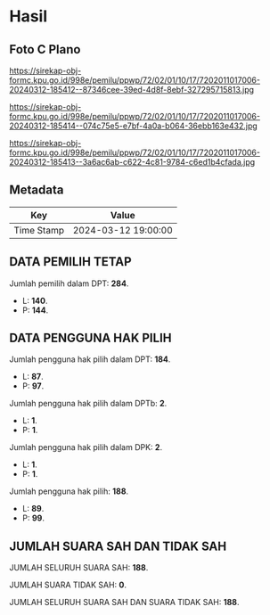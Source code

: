 # Hasil

## Foto C Plano

https://sirekap-obj-formc.kpu.go.id/998e/pemilu/ppwp/72/02/01/10/17/7202011017006-20240312-185412--87346cee-39ed-4d8f-8ebf-327295715813.jpg

https://sirekap-obj-formc.kpu.go.id/998e/pemilu/ppwp/72/02/01/10/17/7202011017006-20240312-185414--074c75e5-e7bf-4a0a-b064-36ebb163e432.jpg

https://sirekap-obj-formc.kpu.go.id/998e/pemilu/ppwp/72/02/01/10/17/7202011017006-20240312-185413--3a6ac6ab-c622-4c81-9784-c6ed1b4cfada.jpg


## Metadata

| Key        | Value               |
| ---------- | ------------------- |
| Time Stamp | 2024-03-12 19:00:00 |


## DATA PEMILIH TETAP

Jumlah pemilih dalam DPT: **284**.
 * L: **140**.
 * P: **144**.

## DATA PENGGUNA HAK PILIH

Jumlah pengguna hak pilih dalam DPT: **184**.
 * L: **87**.
 * P: **97**.

Jumlah pengguna hak pilih dalam DPTb: **2**.
 * L: **1**.
 * P: **1**.

Jumlah pengguna hak pilih dalam DPK: **2**.
 * L: **1**.
 * P: **1**.

Jumlah pengguna hak pilih: **188**.
 * L: **89**.
 * P: **99**.

## JUMLAH SUARA SAH DAN TIDAK SAH

JUMLAH SELURUH SUARA SAH: **188**.

JUMLAH SUARA TIDAK SAH: **0**.

JUMLAH SELURUH SUARA SAH DAN SUARA TIDAK SAH: **188**.



